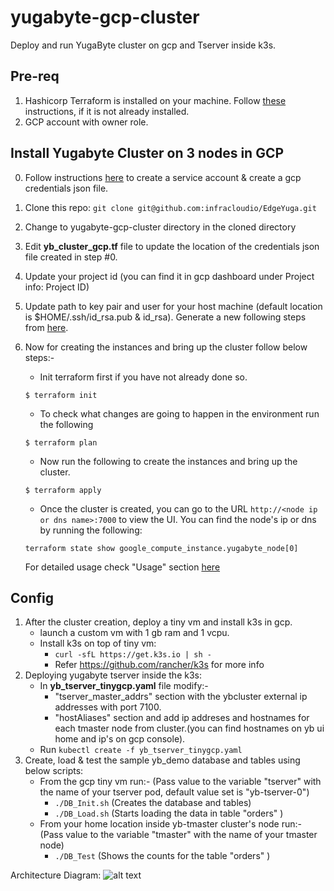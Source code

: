 # yugabyte-gcp-cluster
Deploy and run YugaByte cluster on gcp and Tserver inside k3s.

## Pre-req
1. Hashicorp Terraform is installed on your machine. Follow [these](https://learn.hashicorp.com/terraform/getting-started/install.html) instructions, if it is not already installed.
2. GCP account with owner role. 

## Install Yugabyte Cluster on 3 nodes in GCP
0. Follow instructions [here](https://cloud.google.com/docs/authentication/getting-started) to create a service account & create a gcp credentials json file.
1. Clone this repo: ``` git clone git@github.com:infracloudio/EdgeYuga.git ```
2. Change to yugabyte-gcp-cluster directory in the cloned directory
3. Edit **yb_cluster_gcp.tf** file to update the location of the credentials json file created in step #0.
4. Update your project id (you can find it in gcp dashboard under Project info: Project ID)
5. Update path to key pair and user for your host machine (default location is $HOME/.ssh/id_rsa.pub & id_rsa). Generate a new following steps from [here](https://www.ssh.com/ssh/keygen/).
5. Now for creating the instances and bring up the cluster follow below steps:-  
   * Init terraform first if you have not already done so.

    ```
    $ terraform init
    ```

   * To check what changes are going to happen in the environment run the following 

    ```
    $ terraform plan
    ```

   * Now run the following to create the instances and bring up the cluster.

    ```
    $ terraform apply
    ```

   * Once the cluster is created, you can go to the URL `http://<node ip or dns name>:7000` to view the UI. You can find the node's ip or dns by running the following:

    ```
    terraform state show google_compute_instance.yugabyte_node[0]
    ```
    For detailed usage check "Usage" section [here](https://github.com/yugabyte/terraform-gcp-yugabyte)

## Config
1. After the cluster creation, deploy a tiny vm and install k3s in gcp.
    * launch a custom vm with 1 gb ram and 1 vcpu.
    * Install k3s on top of tiny vm: 
        * ``` curl -sfL https://get.k3s.io | sh - ```
        * Refer https://github.com/rancher/k3s for more info
2. Deploying yugabyte tserver inside the k3s:
    *  In **yb_tserver_tinygcp.yaml** file modify:-
        * "tserver_master_addrs" section with the ybcluster external ip addresses with port 7100.
        * "hostAliases" section and add ip addreses and hostnames for each tmaster node from cluster.(you can find hostnames on yb ui home and ip's on gcp console).
    * Run ``` kubectl create -f yb_tserver_tinygcp.yaml ```
3. Create, load & test the sample yb_demo database and tables using below scripts:
    * From the gcp tiny vm run:-
    (Pass value to the variable "tserver" with the name of your tserver pod, default value set is "yb-tserver-0")
        * ``` ./DB_Init.sh ``` (Creates the database and tables)
        * ``` ./DB_Load.sh ``` (Starts loading the data in table "orders" )
    * From your home location inside yb-tmaster cluster's node run:-
    (Pass value to the variable "tmaster" with the name of your tmaster node)
        * ``` ./DB_Test ``` (Shows the counts for the table "orders" )

Architecture Diagram:
![alt text](https://github.com/manish-infracloud/EdgeYuga/blob/development/Architecture.png)
